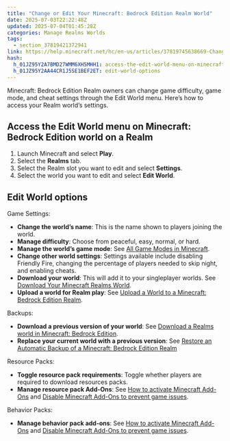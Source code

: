 ```yaml
---
title: "Change or Edit Your Minecraft: Bedrock Edition Realm World"
date: 2025-07-03T22:22:48Z
updated: 2025-07-04T01:45:28Z
categories: Manage Realms Worlds
tags:
  - section_37819421372941
link: https://help.minecraft.net/hc/en-us/articles/37819745638669-Change-or-Edit-Your-Minecraft-Bedrock-Edition-Realm-World
hash:
  h_01JZ95Y2A7BMD27WMM6XH5MHH1: access-the-edit-world-menu-on-minecraft-bedrock-edition-world-on-a-realm
  h_01JZ95Y2AA44CR1J5SE1BEF2ET: edit-world-options
---
```


Minecraft: Bedrock Edition Realm owners can change game difficulty, game mode, and cheat settings through the Edit World menu. Here’s how to access your Realm world’s settings.

## Access the Edit World menu on Minecraft: Bedrock Edition world on a Realm

1.  Launch Minecraft and select **Play**.
2.  Select the **Realms** tab.
3.  Select the Realm slot you want to edit and select **Settings**.
4.  Select the world you want to edit and select **Edit World**.

## Edit World options

Game Settings:

- **Change the world’s name**: This is the name shown to players joining the world.
- **Manage difficulty**: Choose from peaceful, easy, normal, or hard.
- **Manage the world’s game mode**: See [All Game Modes in Minecraft](../Minecraft-Game-Guides/All-Game-Modes-in-Minecraft.md).
- **Change other world settings**: Settings available include disabling Friendly Fire, changing the percentage of players needed to skip night, and enabling cheats.
- **Download your world**: This will add it to your singleplayer worlds. See [Download Your Minecraft Realms World](./Download-a-Realms-World-in-Minecraft-Bedrock-Edition.md).
- **Upload a world for Realm play**: See [Upload a World to a Minecraft: Bedrock Edition Realm](./Upload-a-World-to-a-Minecraft-Bedrock-Edition-Realm.md).

Backups:

- **Download a previous version of your world**: See [Download a Realms world in Minecraft: Bedrock Edition](./Download-a-Realms-World-in-Minecraft-Bedrock-Edition.md).
- **Replace your current world with a previous version**: See [Restore an Automatic Backup of a Minecraft: Bedrock Edition Realm](./Restore-an-Automatic-Backup-of-a-Minecraft-Bedrock-Edition-Realm-World.md)

Resource Packs:

- **Toggle resource pack requirements**: Toggle whether players are required to download resources packs.
- **Manage resource pack Add-Ons**: See [How to activate Minecraft Add-Ons](../Managing-Marketplace-Content/Activate-Add-Ons-in-Minecraft-Bedrock-Edition.md) and [Disable Minecraft Add-Ons to prevent game issues](../Marketplace-Troubleshooting/Disable-Minecraft-Add-Ons-to-Solve-Game-Issues.md).

Behavior Packs:

- **Manage behavior pack add-ons**: See [How to activate Minecraft Add-Ons](../Managing-Marketplace-Content/Activate-Add-Ons-in-Minecraft-Bedrock-Edition.md) and [Disable Minecraft Add-Ons to prevent game issues](../Marketplace-Troubleshooting/Disable-Minecraft-Add-Ons-to-Solve-Game-Issues.md).

